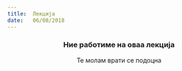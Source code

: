 ```yaml
---
title:  Лекција
date:   06/08/2018
---
```


### <center>Ние работиме на оваа лекција</center>
<center>Те молам врати се подоцна</center>
